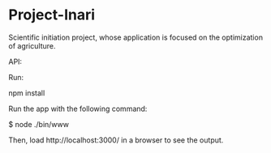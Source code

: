 # Project-Inari
Scientific initiation project, whose application is focused on the optimization of agriculture.

API:

Run:

npm install

Run the app with the following command:

$ node ./bin/www

Then, load http://localhost:3000/ in a browser to see the output.
